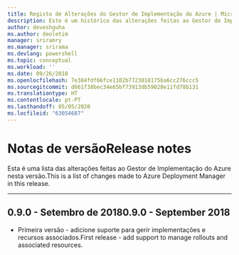 ```yaml
---
title: Registo de Alterações do Gestor de Implementação do Azure | Microsoft Docs
description: Este é um histórico das alterações feitas ao Gestor de Implementação do Azure na versão mais recente.
author: deveshguha
ms.author: deoletim
manager: sriramry
ms.manager: srirama
ms.devlang: powershell
ms.topic: conceptual
ms.workload: ''
ms.date: 09/26/2018
ms.openlocfilehash: 7e384fdf66fce1102b7723018175ba6cc276ccc5
ms.sourcegitcommit: d661f38bec34e65bf73913db59028e11fd78b131
ms.translationtype: HT
ms.contentlocale: pt-PT
ms.lasthandoff: 05/05/2020
ms.locfileid: "63054687"
---
```

# <a name="release-notes"></a><span data-ttu-id="8500b-103">Notas de versão</span><span class="sxs-lookup"><span data-stu-id="8500b-103">Release notes</span></span>

<span data-ttu-id="8500b-104">Esta é uma lista das alterações feitas ao Gestor de Implementação do Azure nesta versão.</span><span class="sxs-lookup"><span data-stu-id="8500b-104">This is a list of changes made to Azure Deployment Manager in this release.</span></span>

---
## <a name="090---september-2018"></a><span data-ttu-id="8500b-105">0.9.0 - Setembro de 2018</span><span class="sxs-lookup"><span data-stu-id="8500b-105">0.9.0 - September 2018</span></span>
* <span data-ttu-id="8500b-106">Primeira versão - adicione suporte para gerir implementações e recursos associados.</span><span class="sxs-lookup"><span data-stu-id="8500b-106">First release - add support to manage rollouts and associated resources.</span></span>